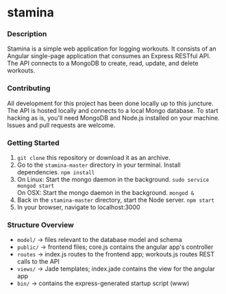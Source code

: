 # stamina

### Description
Stamina is a simple web application for logging workouts. It consists of an Angular single-page application that consumes an Express RESTful API. The API connects to a MongoDB to create, read, update, and delete workouts.

### Contributing
All development for this project has been done locally up to this juncture. The API is hosted locally and connects to a local Mongo database. To start hacking as is, you'll need MongoDB and Node.js installed on your machine. Issues and pull requests are welcome.

### Getting Started
1. `git clone` this repository or download it as an archive.
2. Go to the `stamina-master` directory in your terminal. Install dependencies. `npm install`
3. On Linux: Start the mongo daemon in the background. `sudo service mongod start`     
   On OSX: Start the mongo daemon in the background. `mongod &`
4. Back in the `stamina-master` directory, start the Node server. `npm start`
5. In your browser, navigate to localhost:3000

### Structure Overview
* `model/` -> files relevant to the database model and schema
* `public/` -> frontend files; core.js contains the angular app's controller
* `routes` -> index.js routes to the frontend app; workouts.js routes REST calls to the API
* `views/` -> Jade templates; index.jade contains the view for the angular app
* `bin/` -> contains the express-generated startup script (www)
